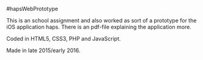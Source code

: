 #hapsWebPrototype

This is an school assignment and also worked as sort of a prototype for the iOS application haps.
There is an pdf-file explaining the application more. 

Coded in HTML5, CSS3, PHP and JavaScript.

Made in late 2015/early 2016.
